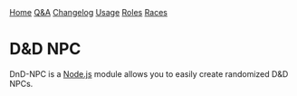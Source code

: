 <head>
	<title>Welcome</title>
	<link rel="stylesheet" type="text/css" href="style.css">
	<style>
	h1.center {
		text-align: center;
	}
	p.center {
		text-align: center;
	}
	</style>
</head>
<div class="topnav">
		<a href="./index.html">Home</a>
		<a href="./qa.html">Q&A</a>
		<a href="./changelog.html">Changelog</a>
		<a href="./usage.html">Usage</a>
		<a href="./roleTypes.html">Roles</a>
		<a href="./raceTypes.html">Races</a>
</div>

# D&D NPC
<p>DnD-NPC is a <a href="https://nodejs.org">Node.js</a> module allows you to easily create randomized D&D NPCs.</p>
